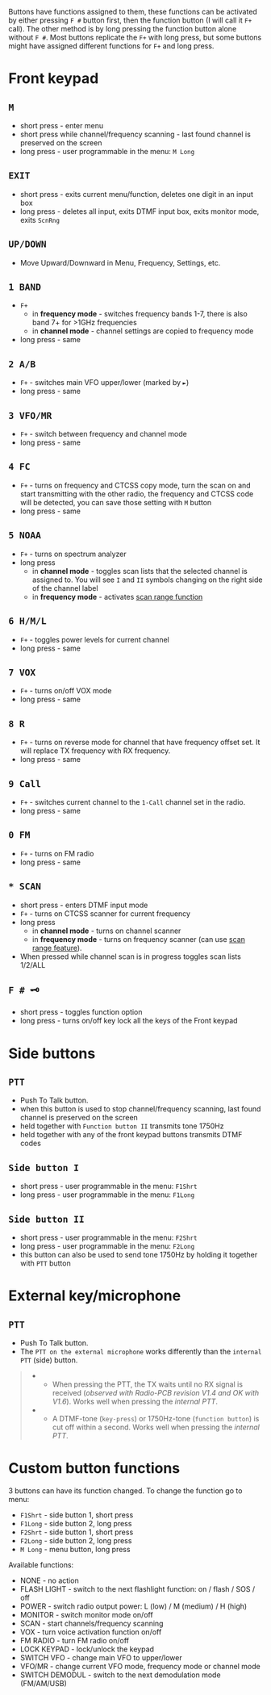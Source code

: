 Buttons have functions assigned to them, these functions can be activated by either pressing `F #` button first, then the function button (I will call it `F+` call). The other method is by long pressing the function button alone without `F #`. Most buttons replicate the `F+` with long press, but some buttons might have assigned different functions for `F+` and long press.

# Front keypad

## `M` 
* short press - enter menu
* short press while channel/frequency scanning - last found channel is preserved on the screen
* long press - user programmable in the menu: `M Long`
## `EXIT`
* short press - exits current menu/function, deletes one digit in an input box
* long press - deletes all input, exits DTMF input box, exits monitor mode, exits `ScnRng`
## `UP/DOWN`
* Move Upward/Downward in Menu, Frequency, Settings, etc.
## `1 BAND`
* `F+`
  * in **frequency mode** - switches frequency bands 1-7, there is also band 7+ for >1GHz frequencies
  * in **channel mode** - channel settings are copied to frequency mode
* long press - same
## `2 A/B`
* `F+` - switches main VFO upper/lower (marked by `►`)
* long press - same
## `3 VFO/MR`
* `F+` - switch between frequency and channel mode
* long press - same
## `4 FC`
* `F+` - turns on frequency and CTCSS copy mode, turn the scan on and start transmitting with the other radio, the frequency and CTCSS code will be detected, you can save those setting with `M` button
* long press - same
## `5 NOAA`
* `F+` - turns on spectrum analyzer
* long press
   * in **channel mode** - toggles scan lists that the selected channel is assigned to. You will see `I` and `II` symbols changing on the right side of the channel label
   * in **frequency mode** - activates [scan range function](https://github.com/egzumer/uv-k5-firmware-custom/wiki/Radio-operation#scan-frequency-range-function)
## `6 H/M/L`
* `F+` - toggles power levels for current channel
* long press - same
## `7 VOX`
* `F+` - turns on/off VOX mode
* long press - same
## `8 R`
* `F+` - turns on reverse mode for channel that have frequency offset set. It will replace TX frequency with RX frequency.
* long press - same
## `9 Call`
* `F+` - switches current channel to the `1-Call` channel set in the radio.
* long press - same
## `0 FM`
* `F+` - turns on FM radio
* long press - same
## `* SCAN`
* short press - enters DTMF input mode
* `F+` - turns on CTCSS scanner for current frequency
* long press
   * in **channel mode** - turns on channel scanner
   * in **frequency mode** - turns on frequency scanner (can use [scan range feature](https://github.com/egzumer/uv-k5-firmware-custom/wiki/Radio-operation#scan-frequency-range-function)). 
* When pressed while channel scan is in progress toggles scan lists 1/2/ALL
## `F # 🗝`
* short press - toggles function option
* long press - turns on/off key lock all the keys of the Front keypad

# Side buttons

## `PTT` 
* Push To Talk button.
* when this button is used to stop channel/frequency scanning, last found channel is preserved on the screen
* held together with `Function button II` transmits tone 1750Hz
* held together with any of the front keypad buttons transmits DTMF codes

## `Side button I` 
* short press - user programmable in the menu: `F1Shrt`
* long press - user programmable in the menu: `F1Long`

## `Side button II` 
* short press - user programmable in the menu: `F2Shrt`
* long press - user programmable in the menu: `F2Long`
* this button can also be used to send tone 1750Hz by holding it together with `PTT` button

# External key/microphone
## `PTT` 
* Push To Talk button.
* The `PTT on the external microphone` works differently than the `internal PTT` (side) button.
> * - When pressing the PTT, the TX waits until no RX signal is received (_observed with Radio-PCB revision V1.4 and OK with V1.6_). Works well when pressing the _internal PTT_.
> * - A DTMF-tone (`key-press`) or 1750Hz-tone (`function button`) is cut off within a second. Works well when pressing the _internal PTT_.

# Custom button functions
3 buttons can have its function changed. To change the function go to menu:
* `F1Shrt` - side button 1, short press
* `F1Long` - side button 2, long press
* `F2Shrt` - side button 1, short press
* `F2Long` - side button 2, long press
* `M Long` - menu button, long press

Available functions:
* NONE - no action
* FLASH LIGHT - switch to the next flashlight function: on / flash / SOS / off
* POWER - switch radio output power: L (low) / M (medium) / H (high)
* MONITOR - switch monitor mode on/off
* SCAN - start channels/frequency scanning
* VOX - turn voice activation function on/off
* FM RADIO - turn FM radio on/off
* LOCK KEYPAD - lock/unlock the keypad
* SWITCH VFO - change main VFO to upper/lower
* VFO/MR - change current VFO mode, frequency mode or channel mode
* SWITCH DEMODUL - switch to the next demodulation mode (FM/AM/USB)
